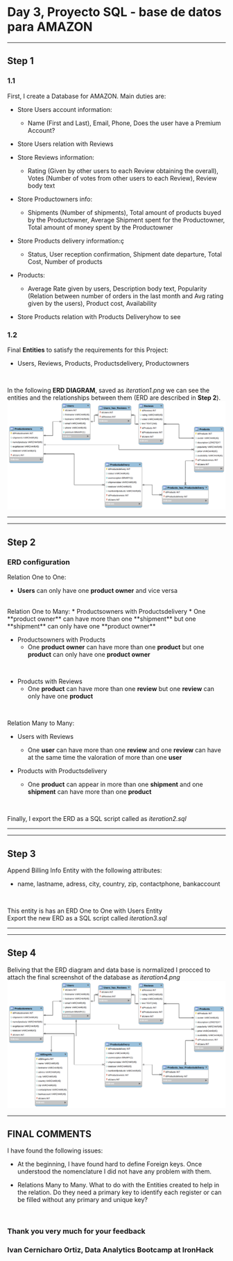 # Day 3, Proyecto SQL - base de datos para AMAZON
_____
## Step 1
### 1.1
First, I create a Database for AMAZON. Main duties are:
<br>
* Store Users account information:
    * Name (First and Last), Email, Phone, Does the user have a Premium Account?

* Store Users relation with Reviews

* Store Reviews information:
    * Rating (Given by other users to each Review obtaining the overall), Votes (Number of votes from other users to each Review), Review body text

* Store Productowners info:
    * Shipments (Number of shipments), Total amount of products buyed by the Productowner, Average Shipment spent for the Productowner, Total amount of money spent by the Productowner

* Store Products delivery information:ç
    * Status, User reception confirmation, Shipment date departure, Total Cost, Number of products

* Products:
    * Average Rate given by users, Description body text, Popularity (Relation between number of orders in the last month and Avg rating given by the users), Product cost, Availability

* Store Products relation with Products Deliveryhow to see

### 1.2
Final **Entities** to satisfy the requirements for this Project:
* Users, Reviews, Products, Productsdelivery, Productowners

<br>

In the following **ERD DIAGRAM**, saved as *iteration1.png* we can see the entities and the relationships between them (ERD are described in **Step 2**). <br>
![grafo](iteration1.png)
_____
_____
## Step 2
### ERD configuration
Relation One to One:
* **Users** can only have one **product owner** and vice versa
<br>
Relation One to Many: 
* Productsowners with Productsdelivery
    * One **product owner** can have more than one **shipment** but one **shipment** can only have one **product owner**

<br>

* Productsowners with Products
    * One **product owner** can have more than one **product** but one **product** can only have one **product owner**

<br>

* Products with Reviews
    * One **product** can have more than one **review** but one **review** can only have one **product**

<br>

Relation Many to Many:
* Users with Reviews
    * One **user** can have more than one **review** and one **review** can have at the same time the valoration of more than one **user**

* Products with Productsdelivery
    * One **product** can appear in more than one **shipment** and one **shipment** can have more than one **product**

<br>

Finally, I export the ERD as a SQL script called as *iteration2.sql*
_____
_____
## Step 3
Append Billing Info Entity with the following attributes:
* name, lastname, adress, city, country, zip, contactphone, bankaccount

<br>

This entity is has an ERD One to One with Users Entity<br>
Export the new ERD as a SQL script called *iteration3.sql*<br>
_____
_____
## Step 4
Beliving that the ERD diagram and data base is normalized I procced to<br>
attach the final screenshot of the database as *iteration4.png*<br>
![grafo2](iteration4.png)
_____
## FINAL COMMENTS
I have found the following issues:
<br>
* At the beginning, I have found hard to define Foreign keys. Once understood the nomenclature I did not have any problem with them.

* Relations Many to Many. What to do with the Entities created to help in the relation. Do they need a primary key to identify each register or can be filled without any primary and unique key?

<br>

### Thank you very much for your feedback
### Ivan Cernicharo Ortiz, Data Analytics Bootcamp at IronHack